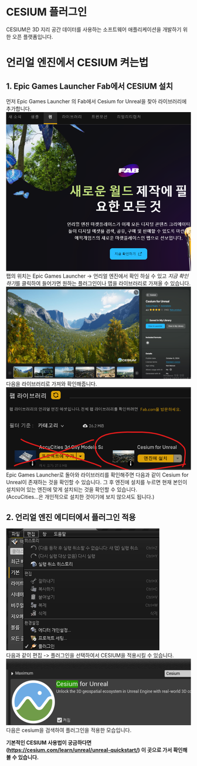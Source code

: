 # CESIUM 플러그인
CESIUM은 3D 지리 공간 데이터를 사용하는 소프트웨어 애플리케이션을 개발하기 위한 오픈 플랫폼입니다.

# 언리얼 엔진에서 CESIUM 켜는법
## 1. Epic Games Launcher Fab에서 CESIUM 설치
먼저 Epic Games Launcher 의 Fab에서 Cesium for Unreal을 찾아 라이브러리에 추가합니다.  
![alt text](images/image-4.png)  
팹의 위치는 Epic Games Launcher -> 언리얼 엔진에서 확인 하실 수 있고 *지금 확인하기*를 클릭하여 들어가면 원하는 플러그인이나 맵을 라이브러리로 가져올 수 있습니다.  
![alt text](images/image-5.png)  
다음을 라이브러리로 가져와 확인해줍니다.  
![alt text](images/image-6.png)   
Epic Games Launcher로 돌아와 라이브러리를 확인해주면 다음과 같이 Cesium for Unreal이 존재하는 것을 확인할 수 있습니다. 그 후 엔진에 설치를 누르면 현재 본인이 설치되어 있는 엔진에 맞게 설치되는 것을 확인할 수 있습니다.  
(AccuCities...은 개인적으로 설치한 것이기에 보지 않으셔도 됩니다.)  

## 2. 언리얼 엔진 에디터에서 플러그인 적용  
![alt text](images/image-7.png)  
다음과 같이 편집 -> 플러그인을 선택하여서 CESIUM을 적용시킬 수 있습니다.  
![alt text](images/image-8.png)  
다음은 cesium을 검색하여 플러그인을 적용한 모습입니다.  

**기본적인 CESIUM 사용법이 궁금하다면 (https://cesium.com/learn/unreal/unreal-quickstart/) 이 곳으로 가서 확인해 볼 수 있습니다.**